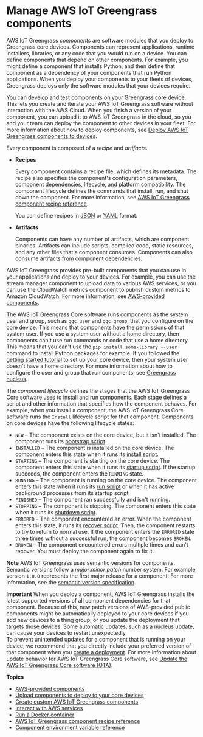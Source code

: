 # Manage AWS IoT Greengrass components<a name="manage-components"></a>

AWS IoT Greengrass *components* are software modules that you deploy to Greengrass core devices\. Components can represent applications, runtime installers, libraries, or any code that you would run on a device\. You can define components that depend on other components\. For example, you might define a component that installs Python, and then define that component as a dependency of your components that run Python applications\. When you deploy your components to your fleets of devices, Greengrass deploys only the software modules that your devices require\.

You can develop and test components on your Greengrass core device\. This lets you create and iterate your AWS IoT Greengrass software without interaction with the AWS Cloud\. When you finish a version of your component, you can upload it to AWS IoT Greengrass in the cloud, so you and your team can deploy the component to other devices in your fleet\. For more information about how to deploy components, see [Deploy AWS IoT Greengrass components to devices](manage-deployments.md)\.

Every component is composed of a *recipe* and *artifacts*\.
+ <a name="component-recipe-definition"></a>**Recipes**

  Every component contains a recipe file, which defines its metadata\. The recipe also specifies the component's configuration parameters, component dependencies, lifecycle, and platform compatibility\. The component lifecycle defines the commands that install, run, and shut down the component\. For more information, see [AWS IoT Greengrass component recipe reference](component-recipe-reference.md)\.

  You can define recipes in [JSON](https://en.wikipedia.org/wiki/JSON) or [YAML](https://en.wikipedia.org/wiki/YAML) format\.
+ <a name="component-artifacts-definition"></a>**Artifacts**

  Components can have any number of artifacts, which are component binaries\. Artifacts can include scripts, compiled code, static resources, and any other files that a component consumes\. Components can also consume artifacts from component dependencies\.

AWS IoT Greengrass provides pre\-built components that you can use in your applications and deploy to your devices\. For example, you can use the stream manager component to upload data to various AWS services, or you can use the CloudWatch metrics component to publish custom metrics to Amazon CloudWatch\. For more information, see [AWS\-provided components](public-components.md)\.

The AWS IoT Greengrass Core software runs components as the system user and group, such as `ggc_user` and `ggc_group`, that you configure on the core device\. This means that components have the permissions of that system user\. If you use a system user without a home directory, then components can't use run commands or code that use a home directory\. This means that you can't use the `pip install some-library --user` command to install Python packages for example\. If you followed the [getting started tutorial](getting-started.md) to set up your core device, then your system user doesn't have a home directory\. For more information about how to configure the user and group that run components, see [Greengrass nucleus](greengrass-nucleus-component.md)\.

The *component lifecycle* defines the stages that the AWS IoT Greengrass Core software uses to install and run components\. Each stage defines a script and other information that specifies how the component behaves\. For example, when you install a component, the AWS IoT Greengrass Core software runs the `Install` lifecycle script for that component\. Components on core devices have the following lifecycle states:
+ `NEW` – The component exists on the core device, but it isn't installed\. The component runs its [bootstrap script](component-recipe-reference.md#bootstrap-lifecycle-definition)\.
+ `INSTALLED` – The component is installed on the core device\. The component enters this state when it runs its [install script](component-recipe-reference.md#install-lifecycle-definition)\.
+ `STARTING` – The component is starting on the core device\. The component enters this state when it runs its [startup script](component-recipe-reference.md#startup-lifecycle-definition)\. If the startup succeeds, the component enters the `RUNNING` state\.
+ `RUNNING` – The component is running on the core device\. The component enters this state when it runs its [run script](component-recipe-reference.md#run-lifecycle-definition) or when it has active background processes from its startup script\.
+ `FINISHED` – The component ran successfully and isn't running\.
+ `STOPPING` – The component is stopping\. The component enters this state when it runs its [shutdown script](component-recipe-reference.md#shutdown-lifecycle-definition)\.
+ `ERRORED` – The component encountered an error\. When the component enters this state, it runs its [recover script](component-recipe-reference.md#recover-lifecycle-definition)\. Then, the component restarts to try to return to normal use\. If the component enters the `ERRORED` state three times without a successful run, the component becomes `BROKEN`\.
+ `BROKEN` – The component encountered errors multiple times and can't recover\. You must deploy the component again to fix it\.

**Note**  <a name="semver-note"></a>
<a name="semver-para"></a>AWS IoT Greengrass uses semantic versions for components\. Semantic versions follow a *major*\.*minor*\.*patch* number system\. For example, version `1.0.0` represents the first major release for a component\. For more information, see the [semantic version specification](https://semver.org/)\.

**Important**  <a name="component-patch-update-note"></a>
<a name="component-patch-update"></a>When you deploy a component, AWS IoT Greengrass installs the latest supported versions of all component dependencies for that component\. Because of this, new patch versions of AWS\-provided public components might be automatically deployed to your core devices if you add new devices to a thing group, or you update the deployment that targets those devices\. Some automatic updates, such as a nucleus update, can cause your devices to restart unexpectedly\.   
<a name="component-version-pinning"></a>To prevent unintended updates for a component that is running on your device, we recommend that you directly include your preferred version of that component when you [create a deployment](create-deployments.md)\. For more information about update behavior for AWS IoT Greengrass Core software, see [Update the AWS IoT Greengrass Core software \(OTA\)](update-greengrass-core-v2.md)\.

**Topics**
+ [AWS\-provided components](public-components.md)
+ [Upload components to deploy to your core devices](upload-components.md)
+ [Create custom AWS IoT Greengrass components](create-components.md)
+ [Interact with AWS services](interact-with-aws-services.md)
+ [Run a Docker container](run-docker-container.md)
+ [AWS IoT Greengrass component recipe reference](component-recipe-reference.md)
+ [Component environment variable reference](component-environment-variables.md)